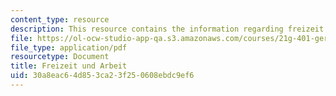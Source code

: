 ```yaml
---
content_type: resource
description: This resource contains the information regarding freizeit und arbeit.
file: https://ol-ocw-studio-app-qa.s3.amazonaws.com/courses/21g-401-german-i-fall-2008/30a8eac64d853ca23f250608ebdc9ef6_MIT21G_401F08_freiz_arbe.pdf
file_type: application/pdf
resourcetype: Document
title: Freizeit und Arbeit
uid: 30a8eac6-4d85-3ca2-3f25-0608ebdc9ef6
---
```

